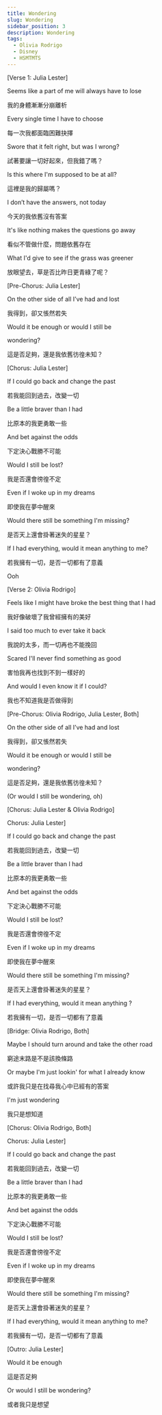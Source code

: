```yaml
---
title: Wondering
slug: Wondering
sidebar_position: 3
description: Wondering
tags:
  - Olivia Rodrigo
  - Disney
  - HSMTMTS
---
```


[Verse 1: Julia Lester]

Seems like a part of me will always have to lose

我的身體漸漸分崩離析

Every single time I have to choose

每一次我都面臨困難抉擇

Swore that it felt right, but was I wrong?

試著要讓一切好起來，但我錯了嗎？

Is this where I'm supposed to be at all?

這裡是我的歸屬嗎？

I don’t have the answers, not today

今天的我依舊沒有答案

It's like nothing makes the questions go away

看似不管做什麼，問題依舊存在

What I'd give to see if the grass was greener

放眼望去，草是否比昨日更青綠了呢？

[Pre-Chorus: Julia Lester]

On the other side of all I’ve had and lost

我得到，卻又悵然若失

Would it be enough or would I still be

wondering?

這是否足夠，還是我依舊彷徨未知？

[Chorus: Julia Lester]

If I could go back and change the past

若我能回到過去，改變一切

Be a little braver than I had

比原本的我更勇敢一些

And bet against the odds

下定決心戰勝不可能

Would I still be lost?

我是否還會徬徨不定

Even if I woke up in my dreams

即使我在夢中醒來

Would there still be something I'm missing?

是否天上還會掛著迷失的星星？

If I had everything, would it mean anything to me?

若我擁有一切，是否一切都有了意義

Ooh

[Verse 2: Olivia Rodrigo]

Feels like I might have broke the best thing that I had

我好像破壞了我曾經擁有的美好

I said too much to ever take it back

我說的太多，而一切再也不能挽回

Scared I'll never find something as good

害怕我再也找到不到一樣好的

And would I even know it if I could?

我也不知道我是否做得到

[Pre-Chorus: Olivia Rodrigo, Julia Lester, Both]

On the other side of all I’ve had and lost

我得到，卻又悵然若失

Would it be enough or would I still be

wondering?

這是否足夠，還是我依舊彷徨未知？

(Or would I still be wondering, oh)

[Chorus: Julia Lester & Olivia Rodrigo]

Chorus: Julia Lester]

If I could go back and change the past

若我能回到過去，改變一切

Be a little braver than I had

比原本的我更勇敢一些

And bet against the odds

下定決心戰勝不可能

Would I still be lost?

我是否還會徬徨不定

Even if I woke up in my dreams

即使我在夢中醒來

Would there still be something I'm missing?

是否天上還會掛著迷失的星星？

If I had everything, would it mean anything ?

若我擁有一切，是否一切都有了意義

[Bridge: Olivia Rodrigo, Both]

Maybe I should turn around and take the other road

窮途末路是不是該換條路

Or maybe I'm just lookin' for what I already know

或許我只是在找尋我心中已經有的答案

I'm just wondering

我只是想知道

[Chorus: Olivia Rodrigo, Both]

Chorus: Julia Lester]

If I could go back and change the past

若我能回到過去，改變一切

Be a little braver than I had

比原本的我更勇敢一些

And bet against the odds

下定決心戰勝不可能

Would I still be lost?

我是否還會徬徨不定

Even if I woke up in my dreams

即使我在夢中醒來

Would there still be something I'm missing?

是否天上還會掛著迷失的星星？

If I had everything, would it mean anything to me?

若我擁有一切，是否一切都有了意義

[Outro: Julia Lester]

Would it be enough

這是否足夠

Or would I still be wondering?

或者我只是想望
